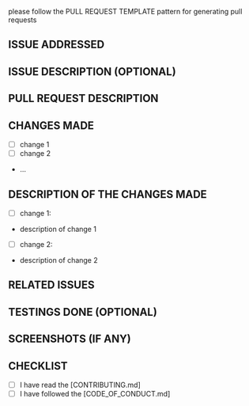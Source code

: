 please follow the PULL REQUEST TEMPLATE pattern for generating pull requests

## ISSUE ADDRESSED
<!-- please enter the issue number and specify the issue -->

## ISSUE DESCRIPTION (OPTIONAL)
<!-- provide a small description of the issue that the PR is aming to solve -->

## PULL REQUEST DESCRIPTION
<!-- provide a purpose of the Pull request -->

## CHANGES MADE 
<!-- provide brief information about the changes made -->
- [ ] change 1
- [ ] change 2
- ...

## DESCRIPTION OF THE CHANGES MADE
<!-- provide a detailed explanation of the changes made -->
- [ ] change 1:
- description of change 1

- [ ] change 2:
- description of change 2

## RELATED ISSUES
<!-- provide the related issues that are being solved or addressed by this PR (if any) -->

## TESTINGS DONE (OPTIONAL)
<!-- provide the test cases that you have tested -->

## SCREENSHOTS (IF ANY)
<!-- provide the screenshots of the changes made and how it affects the project -->

## CHECKLIST
- [ ] I have read the [CONTRIBUTING.md]
- [ ] I have followed the [CODE_OF_CONDUCT.md]